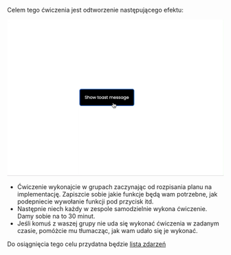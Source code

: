Celem tego ćwiczenia jest odtworzenie następującego efektu:

![provide img description here](./solution/toast.gif)

- Ćwiczenie wykonajcie w grupach zaczynając od rozpisania planu na implementację. Zapiszcie sobie jakie funkcje będą wam potrzebne, jak podepniecie wywołanie funkcji pod przycisk itd.
- Następnie niech każdy w zespole samodzielnie wykona ćwiczenie. Damy sobie na to 30 minut.
- Jeśli komuś z waszej grupy nie uda się wykonać ćwiczenia w zadanym czasie, pomóżcie mu tłumacząc, jak wam udało się je wykonać.

Do osiągnięcia tego celu przydatna będzie [lista zdarzeń](https://www.w3schools.com/jsref/dom_obj_event.asp)
